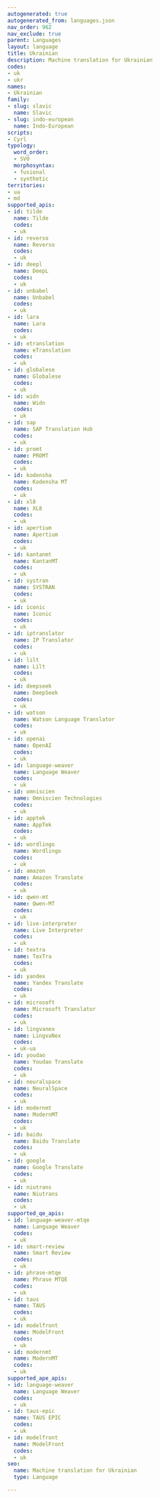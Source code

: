```yaml
---
autogenerated: true
autogenerated_from: languages.json
nav_order: 962
nav_exclude: true
parent: Languages
layout: language
title: Ukrainian
description: Machine translation for Ukrainian
codes:
- uk
- ukr
names:
- Ukrainian
family:
- slug: slavic
  name: Slavic
- slug: indo-european
  name: Indo-European
scripts:
- Cyrl
typology:
  word_order:
  - SVO
  morphosyntax:
  - fusional
  - synthetic
territories:
- ua
- md
supported_apis:
- id: tilde
  name: Tilde
  codes:
  - uk
- id: reverso
  name: Reverso
  codes:
  - uk
- id: deepl
  name: DeepL
  codes:
  - uk
- id: unbabel
  name: Unbabel
  codes:
  - uk
- id: lara
  name: Lara
  codes:
  - uk
- id: etranslation
  name: eTranslation
  codes:
  - uk
- id: globalese
  name: Globalese
  codes:
  - uk
- id: widn
  name: Widn
  codes:
  - uk
- id: sap
  name: SAP Translation Hub
  codes:
  - uk
- id: promt
  name: PROMT
  codes:
  - uk
- id: kodensha
  name: Kodensha MT
  codes:
  - uk
- id: xl8
  name: XL8
  codes:
  - uk
- id: apertium
  name: Apertium
  codes:
  - uk
- id: kantanmt
  name: KantanMT
  codes:
  - uk
- id: systran
  name: SYSTRAN
  codes:
  - uk
- id: iconic
  name: Iconic
  codes:
  - uk
- id: iptranslator
  name: IP Translator
  codes:
  - uk
- id: lilt
  name: Lilt
  codes:
  - uk
- id: deepseek
  name: DeepSeek
  codes:
  - uk
- id: watson
  name: Watson Language Translator
  codes:
  - uk
- id: openai
  name: OpenAI
  codes:
  - uk
- id: language-weaver
  name: Language Weaver
  codes:
  - uk
- id: omniscien
  name: Omniscien Technologies
  codes:
  - uk
- id: apptek
  name: AppTek
  codes:
  - uk
- id: wordlingo
  name: Wordlingo
  codes:
  - uk
- id: amazon
  name: Amazon Translate
  codes:
  - uk
- id: qwen-mt
  name: Qwen-MT
  codes:
  - uk
- id: live-interpreter
  name: Live Interpreter
  codes:
  - uk
- id: textra
  name: TexTra
  codes:
  - uk
- id: yandex
  name: Yandex Translate
  codes:
  - uk
- id: microsoft
  name: Microsoft Translator
  codes:
  - uk
- id: lingvanex
  name: LingvaNex
  codes:
  - uk-ua
- id: youdao
  name: Youdao Translate
  codes:
  - uk
- id: neuralspace
  name: NeuralSpace
  codes:
  - uk
- id: modernmt
  name: ModernMT
  codes:
  - uk
- id: baidu
  name: Baidu Translate
  codes:
  - uk
- id: google
  name: Google Translate
  codes:
  - uk
- id: niutrans
  name: Niutrans
  codes:
  - uk
supported_qe_apis:
- id: language-weaver-mtqe
  name: Language Weaver
  codes:
  - uk
- id: smart-review
  name: Smart Review
  codes:
  - uk
- id: phrase-mtqe
  name: Phrase MTQE
  codes:
  - uk
- id: taus
  name: TAUS
  codes:
  - uk
- id: modelfront
  name: ModelFront
  codes:
  - uk
- id: modernmt
  name: ModernMT
  codes:
  - uk
supported_ape_apis:
- id: language-weaver
  name: Language Weaver
  codes:
  - uk
- id: taus-epic
  name: TAUS EPIC
  codes:
  - uk
- id: modelfront
  name: ModelFront
  codes:
  - uk
seo:
  name: Machine translation for Ukrainian
  type: Language

---
```


